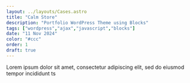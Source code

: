```yaml
---
layout: ../layouts/Cases.astro
title: "Calm Store"
description: "Portfolio WordPress Theme using Blocks"
tags: ["wordpress","ajax","javascript","blocks"]
date: "11 Nov 2024"
color: "#ccc"
order: 1
draft: true
---
```



Lorem ipsum dolor sit amet, consectetur adipiscing elit, sed do eiusmod tempor incididunt ts
